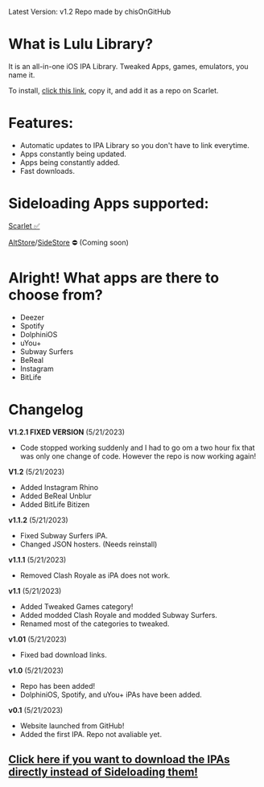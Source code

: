 Latest Version: v1.2
Repo made by chisOnGitHub

# What is Lulu Library?

It is an all-in-one iOS IPA Library. Tweaked Apps, games, emulators, you name it.

To install, [click this link](https://pastebin.com/raw/WKe8GhBz), copy it, and add it as a repo on Scarlet.

# Features:

- Automatic updates to IPA Library so you don't have to link everytime.
- Apps constantly being updated.
- Apps being constantly added.
- Fast downloads.

# Sideloading Apps supported:

[Scarlet ✅](https://usescarlet.com)

[AltStore](https://altstore.io)/[SideStore](https://sidestore.io/) ⛔️ (Coming soon)


# Alright! What apps are there to choose from?

- Deezer
- Spotify
- DolphiniOS
- uYou+
- Subway Surfers
- BeReal
- Instagram
- BitLife

# Changelog
**V1.2.1 FIXED VERSION** (5/21/2023)
- Code stopped working suddenly and I had to go om a two hour fix that was only one change of code. However the repo is now working again!

**V1.2** (5/21/2023)
- Added Instagram Rhino
- Added BeReal Unblur
- Added BitLife Bitizen

**v1.1.2** (5/21/2023)
- Fixed Subway Surfers iPA.
- Changed JSON hosters. (Needs reinstall)

**v1.1.1** (5/21/2023)
- Removed Clash Royale as iPA does not work.

**v1.1** (5/21/2023)
- Added Tweaked Games category!
- Added modded Clash Royale and modded Subway Surfers.
- Renamed most of the categories to tweaked.

**v1.01** (5/21/2023)
- Fixed bad download links.

**v1.0** (5/21/2023)
- Repo has been added!
- DolphiniOS, Spotify, and uYou+ iPAs have been added.

**v0.1** (5/21/2023)
- Website launched from GitHub!
- Added the first IPA. Repo not avaliable yet.

## [Click here if you want to download the IPAs directly instead of Sideloading them!](https://github.com/chisOnGitHub/chisongithub.github.io/releases/tag/ipas)
